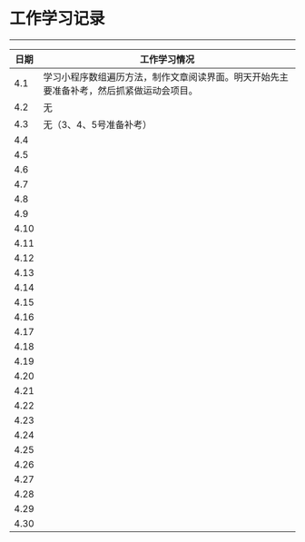 ﻿# 工作学习记录

****
	
|日期|工作学习情况|
|---|---
|4.1|学习小程序数组遍历方法，制作文章阅读界面。明天开始先主要准备补考，然后抓紧做运动会项目。
|4.2|无
|4.3|无（3、4、5号准备补考）
|4.4|
|4.5|
|4.6|
|4.7|
|4.8|
|4.9|
|4.10|
|4.11|
|4.12|
|4.13|
|4.14|
|4.15|
|4.16|
|4.17|
|4.18|
|4.19|
|4.20|
|4.21|
|4.22|
|4.23|
|4.24|
|4.25|
|4.26|
|4.27|
|4.28|
|4.29|
|4.30|

